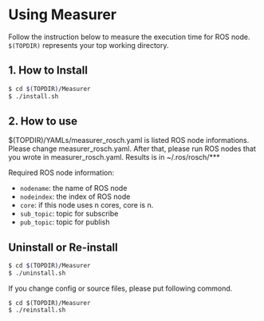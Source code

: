 # Using Measurer

Follow the instruction below to measure the execution time for ROS node. `$(TOPDIR)` represents your top working directory.

## 1. How to Install

```sh
$ cd $(TOPDIR)/Measurer
$ ./install.sh
``` 

## 2. How to use

$(TOPDIR)/YAMLs/measurer_rosch.yaml is listed ROS node informations. Please change measurer_rosch.yaml.
After that, please run ROS nodes that you wrote in measurer_rosch.yaml. Results is in ~/.ros/rosch/***

Required ROS node information:

 * `nodename`: the name of ROS node
 * `nodeindex`: the index of ROS node
 * `core`: if this node uses n cores, core is n.
 * `sub_topic`: topic for subscribe
 * `pub_topic`: topic for publish


## Uninstall or Re-install

```sh
$ cd $(TOPDIR)/Measurer 
$ ./uninstall.sh
```

If you change config or source files, please put following commond.

``` 
$ cd $(TOPDIR)/Measurer 
$ ./reinstall.sh
``` 
